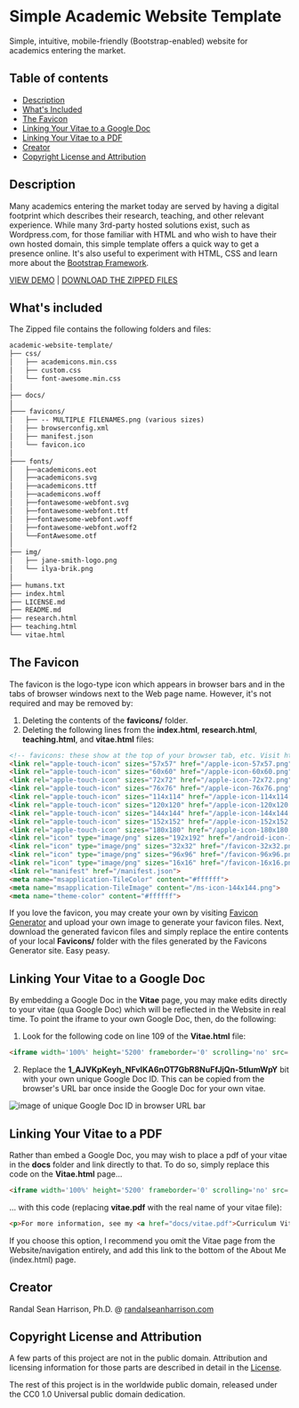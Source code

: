 # Simple Academic Website Template
Simple, intuitive, mobile-friendly (Bootstrap-enabled) website for academics entering the market.

## Table of contents

- [Description](#description)
- [What's Included](#whats-included)
- [The Favicon](#the-favicon)
- [Linking Your Vitae to a Google Doc](#linking-your-vitae-to-a-google-doc)
- [Linking Your Vitae to a PDF](#linking-your-vitae-to-a-pdf)
- [Creator](#creator)
- [Copyright License and Attribution](#copyright-license-and-attribution)


## Description
Many academics entering the market today are served by having a digital footprint which describes their research, teaching, and other relevant experience. While many 3rd-party hosted solutions exist, such as Wordpress.com, for those familiar with HTML and who wish to have their own hosted domain, this simple   template offers a quick way to get a presence online. It's also useful to experiment with HTML, CSS and learn more about the [Bootstrap Framework](https://getbootstrap.com/getting-started/).

[VIEW DEMO](https://randal-sean-harrison.github.io/academic-website-template/) | [DOWNLOAD THE ZIPPED FILES](https://github.com/randal-sean-harrison/academic-website-template/archive/master.zip)


## What's included
The Zipped file contains the following folders and files:

```html
academic-website-template/
├── css/
│   ├── academicons.min.css
│   ├── custom.css
│   └── font-awesome.min.css
│   
├── docs/
│
├─── favicons/
│   ├── -- MULTIPLE FILENAMES.png (various sizes)
│   ├── browserconfig.xml
│   ├── manifest.json
│   └── favicon.ico
│
├─── fonts/
│   ├──academicons.eot
│   ├──academicons.svg
│   ├──academicons.ttf
│   ├──academicons.woff
│   ├──fontawesome-webfont.svg
│   ├──fontawesome-webfont.ttf
│   ├──fontawesome-webfont.woff
│   ├──fontawesome-webfont.woff2
│   └──FontAwesome.otf
│
├── img/
│   ├── jane-smith-logo.png
│   └── ilya-brik.png
│   
├── humans.txt
├── index.html
├── LICENSE.md
├── README.md
├── research.html
├── teaching.html
└── vitae.html
```

## The Favicon
The favicon is the logo-type icon which appears in browser bars and in the tabs of browser windows next to the Web page name. However, it's not required and may be removed by:

1. Deleting the contents of the **favicons/** folder.
2. Deleting the following lines from the **index.html**, **research.html**, **teaching.html**, and **vitae.html** files:

```html
<!-- favicons: these show at the top of your browser tab, etc. Visit http://www.favicon-generator.org/ to generate your own favicons -->
<link rel="apple-touch-icon" sizes="57x57" href="/apple-icon-57x57.png">
<link rel="apple-touch-icon" sizes="60x60" href="/apple-icon-60x60.png">
<link rel="apple-touch-icon" sizes="72x72" href="/apple-icon-72x72.png">
<link rel="apple-touch-icon" sizes="76x76" href="/apple-icon-76x76.png">
<link rel="apple-touch-icon" sizes="114x114" href="/apple-icon-114x114.png">
<link rel="apple-touch-icon" sizes="120x120" href="/apple-icon-120x120.png">
<link rel="apple-touch-icon" sizes="144x144" href="/apple-icon-144x144.png">
<link rel="apple-touch-icon" sizes="152x152" href="/apple-icon-152x152.png">
<link rel="apple-touch-icon" sizes="180x180" href="/apple-icon-180x180.png">
<link rel="icon" type="image/png" sizes="192x192" href="/android-icon-192x192.png">
<link rel="icon" type="image/png" sizes="32x32" href="/favicon-32x32.png">
<link rel="icon" type="image/png" sizes="96x96" href="/favicon-96x96.png">
<link rel="icon" type="image/png" sizes="16x16" href="/favicon-16x16.png">
<link rel="manifest" href="/manifest.json">
<meta name="msapplication-TileColor" content="#ffffff">
<meta name="msapplication-TileImage" content="/ms-icon-144x144.png">
<meta name="theme-color" content="#ffffff">
```

If you love the favicon, you may create your own by visiting [Favicon Generator](https://www.favicon-generator.org/) and upload your own image to generate your favicon files. Next, download the generated favicon files and simply replace the entire contents of your local **Favicons/** folder with the files generated by the Favicons Generator site. Easy peasy.


## Linking Your Vitae to a Google Doc
By embedding a Google Doc in the **Vitae** page, you may make edits directly to your vitae (qua Google Doc) which will be reflected in the Website in real time. To point the iframe to your own Google Doc, then, do the following:

1. Look for the following code on line 109 of the **Vitae.html** file:

```html
<iframe width='100%' height='5200' frameborder='0' scrolling='no' src='https://docs.google.com/document/d/1_AJVKpKeyh_NFvlKA6nOT7GbR8NuFfJjQn-5tIumWpY/preview' allowfullscreen></iframe>
```

2. Replace the **1_AJVKpKeyh_NFvlKA6nOT7GbR8NuFfJjQn-5tIumWpY** bit with your own unique Google Doc ID. This can be copied from the browser's URL bar once inside the Google Doc for your own vitae.

![image of unique Google Doc ID in browser URL bar](http://www.randalseanharrison.com/img/google-doc-id.png)



## Linking Your Vitae to a PDF
Rather than embed a Google Doc, you may wish to place a pdf of your vitae in the **docs** folder and link directly to that. To do so, simply replace this code on the **Vitae.html** page...

```html
<iframe width='100%' height='5200' frameborder='0' scrolling='no' src='https://docs.google.com/document/d/1_AJVKpKeyh_NFvlKA6nOT7GbR8NuFfJjQn-5tIumWpY/preview' allowfullscreen></iframe>
```
... with this code (replacing **vitae.pdf** with the real name of your vitae file):  

```html
<p>For more information, see my <a href="docs/vitae.pdf">Curriculum Vitae</a></p>
```
If you choose this option, I recommend you omit the Vitae page from the Website/navigation entirely, and add this link to the bottom of the About Me (index.html) page.

## Creator
Randal Sean Harrison, Ph.D. @ [randalseanharrison.com](https://randalseanharrison.com)

## Copyright License and Attribution
A few parts of this project are not in the public domain. Attribution and licensing information for those parts are described in detail in the [License](https://github.com/randal-sean-harrison/academic-website-template/blob/master/LICENSE.md).

The rest of this project is in the worldwide public domain, released under the CC0 1.0 Universal public domain dedication.
